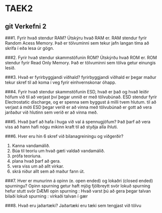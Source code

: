 # TAEK2
## git Verkefni 2
###1. Fyrir hvað stendur RAM? Útskýru hvað RAM er.
RAM stendur fyrir Random Acess Memory.
Það er tölvuminni sem tekur jafn langan tíma að skrifa í eða lesa úr gögn.

###2. Fyrir hvað stendur skammstöfunin ROM? Útskýrðu hvað ROM er.
ROM stendur fyrir Read Only Memory.
Það er tölvuminni sem tölva getur einungis lesið.

###3. Hvað er fyrirbyggjandi viðhald?
fyrirbyggjandi viðhald er þegar maður tekur skref til að koma í veg fyrir einhvernskonar óhapp.

###4. Fyrir hvað stendur skammstöfunin ESD, hvað er það og hvað leiðir höfum við til að verjast því þegar unnið er með tölvubúnað.
ESD stendur fyrir Electrostatic discharge, og er spenna sem byggust á milli tvem hlutum.
til að verjast á móti ESD þegar verið er að vinna með tölvubúnað er gott að vera jarðaður við hlutinn sem verið er að vinna með.

###5. Hvað þarf að hafa í huga við val á spennugjöfum?
Það þarf að vera viss að hann hafi nógu mikinn kraft til að styðja alla íhluti.

###6. Hver eru hin 6 skref við bilanagreiningu og viðgerðir?
1. Kanna vandamálið.
2. Búa til teoríu um hvað gæti valdað vandamálið.
3. prófa teoríuna.
4. plana hvað þarf að gera.
5. vera viss um að allt virkar.
6. skrá niður allt sem að maður fann út.

###7. Hver er munurinn á opinn (e. open ended) og lokaðri (closed ended) spurningu?
Opinn spurning getur haft mjög fjölbreytt svör
lokuð spurning hefur stutt svör
DÆMI
opin spurning : Hvað varst þú að gera þegar talvan bilaði
lokuð spurning : virkaði talvan í gær

###8. Hvað eru jaðartæki?
Jaðartæki eru tæki sem tengjast við tölvu